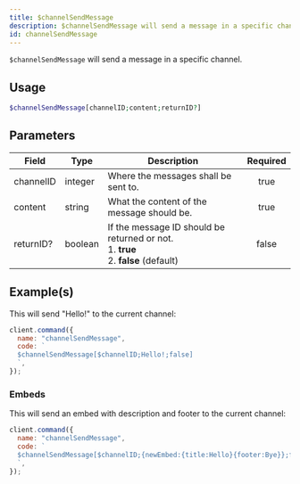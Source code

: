 ```yaml
---
title: $channelSendMessage
description: $channelSendMessage will send a message in a specific channel.
id: channelSendMessage
---
```


`$channelSendMessage` will send a message in a specific channel.

## Usage

```php
$channelSendMessage[channelID;content;returnID?]
```

## Parameters

| Field     | Type    | Description                                                                                   | Required |
| --------- | ------- | --------------------------------------------------------------------------------------------- | :------: |
| channelID | integer | Where the messages shall be sent to.                                                          |   true   |
| content   | string  | What the content of the message should be.                                                    |   true   |
| returnID? | boolean | If the message ID should be returned or not. <br /> 1. **true** <br /> 2. **false** (default) |  false   |

## Example(s)

This will send "Hello!" to the current channel:

```javascript
client.command({
  name: "channelSendMessage",
  code: `
  $channelSendMessage[$channelID;Hello!;false]
  `,
});
```

### Embeds

This will send an embed with description and footer to the current channel:

```javascript
client.command({
  name: "channelSendMessage",
  code: `
  $channelSendMessage[$channelID;{newEmbed:{title:Hello}{footer:Bye}};false]
  `,
});
```
